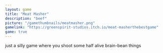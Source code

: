 ```yaml
---
layout: game
title: "Meat Masher"
description: "beef"
picture: "/gamethumbnails/meatmasher.png"
gamelink: "https://greenspirit-studios.itch.io/meat-masherthebestgame"
game: true
---
```


just a silly game where you shoot some half alive brain-bean things
